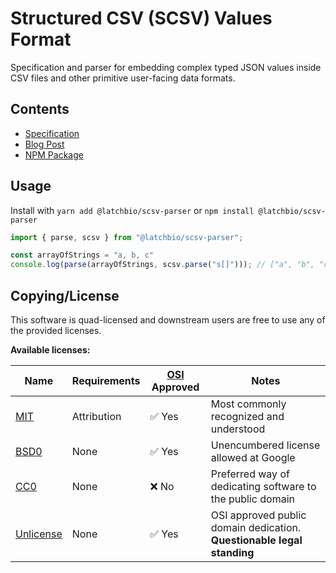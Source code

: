 # Structured CSV (SCSV) Values Format

Specification and parser for embedding complex typed JSON values inside CSV files and other primitive user-facing data formats.

## Contents

- [Specification](./specification.md)
- [Blog Post](./article/text.md)
- [NPM Package](https://www.npmjs.com/package/@latchbio/scsv-parser)

## Usage

Install with `yarn add @latchbio/scsv-parser` or `npm install @latchbio/scsv-parser`

```ts
import { parse, scsv } from "@latchbio/scsv-parser";

const arrayOfStrings = "a, b, c"
console.log(parse(arrayOfStrings, scsv.parse("s[]"))); // ["a", "b", "c"]
```

## Copying/License

This software is quad-licensed and downstream users are free to use any of the provided licenses.

**Available licenses:**

| Name           | Requirements | [OSI][1] Approved      | Notes                                                                  |
| -------------- | ------------ | ---------------------- | ---------------------------------------------------------------------- |
| [MIT][2]       | Attribution  | :white_check_mark: Yes | Most commonly recognized and understood                                |
| [BSD0][3]      | None         | :white_check_mark: Yes | Unencumbered license allowed at Google                                 |
| [CC0][4]       | None         | :x: No                 | Preferred way of dedicating software to the public domain              |
| [Unlicense][5] | None         | :white_check_mark: Yes | OSI approved public domain dedication. **Questionable legal standing** |

[1]: https://opensource.org/
[2]: ./MIT.LICENSE
[3]: ./BSD0.LICENSE
[4]: ./COPYING
[5]: ./UNLICENSE

